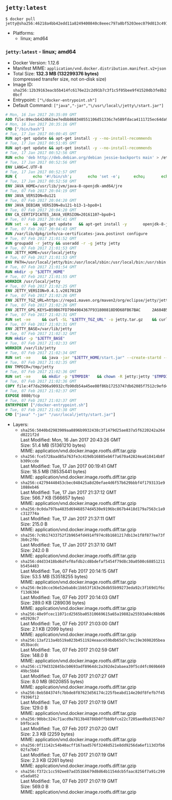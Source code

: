 ## `jetty:latest`

```console
$ docker pull jetty@sha256:46218a4bb42edd11a8249400840c8eeec797a8bf5203eec079d013c491a59fa7
```

-	Platforms:
	-	linux; amd64

### `jetty:latest` - linux; amd64

-	Docker Version: 1.12.6
-	Manifest MIME: `application/vnd.docker.distribution.manifest.v2+json`
-	Total Size: **132.3 MB (132299376 bytes)**  
	(compressed transfer size, not on-disk size)
-	Image ID: `sha256:12b39163eacb5b414fc6176e22c2d91b7c3f1c5f05bee9f41520db3fe8b20bcf`
-	Entrypoint: `["\/docker-entrypoint.sh"]`
-	Default Command: `["java","-jar","\/usr\/local\/jetty\/start.jar"]`

```dockerfile
# Mon, 16 Jan 2017 20:35:09 GMT
ADD file:89ecb642d662ee7edbb868340551106d51336c7e589fdaca4111725ec64da957 in / 
# Mon, 16 Jan 2017 20:35:16 GMT
CMD ["/bin/bash"]
# Tue, 17 Jan 2017 00:00:45 GMT
RUN apt-get update && apt-get install -y --no-install-recommends 		ca-certificates 		curl 		wget 	&& rm -rf /var/lib/apt/lists/*
# Tue, 17 Jan 2017 00:51:05 GMT
RUN apt-get update && apt-get install -y --no-install-recommends 		bzip2 		unzip 		xz-utils 	&& rm -rf /var/lib/apt/lists/*
# Tue, 17 Jan 2017 00:52:56 GMT
RUN echo 'deb http://deb.debian.org/debian jessie-backports main' > /etc/apt/sources.list.d/jessie-backports.list
# Tue, 17 Jan 2017 00:52:56 GMT
ENV LANG=C.UTF-8
# Tue, 17 Jan 2017 00:52:57 GMT
RUN { 		echo '#!/bin/sh'; 		echo 'set -e'; 		echo; 		echo 'dirname "$(dirname "$(readlink -f "$(which javac || which java)")")"'; 	} > /usr/local/bin/docker-java-home 	&& chmod +x /usr/local/bin/docker-java-home
# Tue, 17 Jan 2017 00:52:58 GMT
ENV JAVA_HOME=/usr/lib/jvm/java-8-openjdk-amd64/jre
# Tue, 07 Feb 2017 20:04:19 GMT
ENV JAVA_VERSION=8u121
# Tue, 07 Feb 2017 20:04:20 GMT
ENV JAVA_DEBIAN_VERSION=8u121-b13-1~bpo8+1
# Tue, 07 Feb 2017 20:04:20 GMT
ENV CA_CERTIFICATES_JAVA_VERSION=20161107~bpo8+1
# Tue, 07 Feb 2017 20:04:41 GMT
RUN set -x 	&& apt-get update 	&& apt-get install -y 		openjdk-8-jre-headless="$JAVA_DEBIAN_VERSION" 		ca-certificates-java="$CA_CERTIFICATES_JAVA_VERSION" 	&& rm -rf /var/lib/apt/lists/* 	&& [ "$JAVA_HOME" = "$(docker-java-home)" ]
# Tue, 07 Feb 2017 20:04:43 GMT
RUN /var/lib/dpkg/info/ca-certificates-java.postinst configure
# Tue, 07 Feb 2017 21:01:52 GMT
RUN groupadd -r jetty && useradd -r -g jetty jetty
# Tue, 07 Feb 2017 21:01:53 GMT
ENV JETTY_HOME=/usr/local/jetty
# Tue, 07 Feb 2017 21:01:53 GMT
ENV PATH=/usr/local/jetty/bin:/usr/local/sbin:/usr/local/bin:/usr/sbin:/usr/bin:/sbin:/bin
# Tue, 07 Feb 2017 21:01:54 GMT
RUN mkdir -p "$JETTY_HOME"
# Tue, 07 Feb 2017 21:01:55 GMT
WORKDIR /usr/local/jetty
# Tue, 07 Feb 2017 21:02:25 GMT
ENV JETTY_VERSION=9.4.1.v20170120
# Tue, 07 Feb 2017 21:02:26 GMT
ENV JETTY_TGZ_URL=https://repo1.maven.org/maven2/org/eclipse/jetty/jetty-home/9.4.1.v20170120/jetty-home-9.4.1.v20170120.tar.gz
# Tue, 07 Feb 2017 21:02:26 GMT
ENV JETTY_GPG_KEYS=B59B67FD7904984367F931800818D9D68FB67BAC 	2A684B57436A81FA8706B53C61C3351A438A3B7D
# Tue, 07 Feb 2017 21:02:31 GMT
RUN set -xe 	&& curl -SL "$JETTY_TGZ_URL" -o jetty.tar.gz 	&& curl -SL "$JETTY_TGZ_URL.asc" -o jetty.tar.gz.asc 	&& export GNUPGHOME="$(mktemp -d)" 	&& for key in $JETTY_GPG_KEYS; do 		gpg --keyserver ha.pool.sks-keyservers.net --recv-keys "$key"; done 	&& gpg --batch --verify jetty.tar.gz.asc jetty.tar.gz 	&& rm -r "$GNUPGHOME" 	&& tar -xvf jetty.tar.gz --strip-components=1 	&& sed -i '/jetty-logging/d' etc/jetty.conf 	&& rm jetty.tar.gz*
# Tue, 07 Feb 2017 21:02:31 GMT
ENV JETTY_BASE=/var/lib/jetty
# Tue, 07 Feb 2017 21:02:32 GMT
RUN mkdir -p "$JETTY_BASE"
# Tue, 07 Feb 2017 21:02:33 GMT
WORKDIR /var/lib/jetty
# Tue, 07 Feb 2017 21:02:34 GMT
RUN set -xe 	&& java -jar "$JETTY_HOME/start.jar" --create-startd --add-to-start="server,http,deploy,jsp,jstl,ext,resources,websocket,setuid"
# Tue, 07 Feb 2017 21:02:35 GMT
ENV TMPDIR=/tmp/jetty
# Tue, 07 Feb 2017 21:02:36 GMT
RUN set -xe 	&& mkdir -p "$TMPDIR" 	&& chown -R jetty:jetty "$TMPDIR" "$JETTY_BASE"
# Tue, 07 Feb 2017 21:02:36 GMT
COPY file:4f7da2906a90932cfb90db54a45ee08f86b17253747db62085f7512c9efd46ad in / 
# Tue, 07 Feb 2017 21:02:37 GMT
EXPOSE 8080/tcp
# Tue, 07 Feb 2017 21:02:37 GMT
ENTRYPOINT ["/docker-entrypoint.sh"]
# Tue, 07 Feb 2017 21:02:38 GMT
CMD ["java" "-jar" "/usr/local/jetty/start.jar"]
```

-	Layers:
	-	`sha256:5040bd2983909aa8896b9932438c3f1479d25ae837a5f6220242a264d0221f2d`  
		Last Modified: Mon, 16 Jan 2017 20:43:26 GMT  
		Size: 51.4 MB (51361210 bytes)  
		MIME: application/vnd.docker.image.rootfs.diff.tar.gzip
	-	`sha256:fce5728aad85a763fe3c419db16885eb6f7a670a42824ea618414b8fb309ccde`  
		Last Modified: Tue, 17 Jan 2017 00:19:41 GMT  
		Size: 18.5 MB (18535441 bytes)  
		MIME: application/vnd.docker.image.rootfs.diff.tar.gzip
	-	`sha256:c42794440453cbec048425a8d20efae4d6f57b629bbbf4f1793131e91088eb46`  
		Last Modified: Tue, 17 Jan 2017 21:37:12 GMT  
		Size: 566.7 KB (566657 bytes)  
		MIME: application/vnd.docker.image.rootfs.diff.tar.gzip
	-	`sha256:0c0da797ba4835d69468574d4530e9196bc867b4418d179a7563c1a9c312774a`  
		Last Modified: Tue, 17 Jan 2017 21:37:11 GMT  
		Size: 215.0 B  
		MIME: application/vnd.docker.image.rootfs.diff.tar.gzip
	-	`sha256:7c9b17433752f2b9654fd4914f974c8b1681217db13e1f8f877ee73f3b0c2f0c`  
		Last Modified: Tue, 17 Jan 2017 21:37:10 GMT  
		Size: 242.0 B  
		MIME: application/vnd.docker.image.rootfs.diff.tar.gzip
	-	`sha256:d4d33418bd6dfef0afdb2cd8bdefaf5454f79d8c30a0500c68851211b5454483`  
		Last Modified: Tue, 07 Feb 2017 20:14:15 GMT  
		Size: 53.5 MB (53518255 bytes)  
		MIME: application/vnd.docker.image.rootfs.diff.tar.gzip
	-	`sha256:0e10cce36e52ebab8c1bb53f163e26db55b99273eda92c3f169d1f6cf13d6304`  
		Last Modified: Tue, 07 Feb 2017 20:14:03 GMT  
		Size: 289.0 KB (289036 bytes)  
		MIME: application/vnd.docker.image.rootfs.diff.tar.gzip
	-	`sha256:48e9fcec11071cd2565ba05310669615a65a19882a25593a04c86b06e02928c7`  
		Last Modified: Tue, 07 Feb 2017 21:03:00 GMT  
		Size: 2.1 KB (2099 bytes)  
		MIME: application/vnd.docker.image.rootfs.diff.tar.gzip
	-	`sha256:13af213a4b519a023b4511924eaace59bdb65d7c7ec19e3698205bea453bacdc`  
		Last Modified: Tue, 07 Feb 2017 21:02:59 GMT  
		Size: 148.0 B  
		MIME: application/vnd.docker.image.rootfs.diff.tar.gzip
	-	`sha256:c179d332845bcb0693adf8964dc2a392de2abaea39f5cd4fc069b66949bc5b84`  
		Last Modified: Tue, 07 Feb 2017 21:07:27 GMT  
		Size: 8.0 MB (8020855 bytes)  
		MIME: application/vnd.docker.image.rootfs.diff.tar.gzip
	-	`sha256:8eb584374fc7bbde8f87623d56174c225fbeabd114e20df8fefb7f45f9396f12`  
		Last Modified: Tue, 07 Feb 2017 21:07:19 GMT  
		Size: 129.0 B  
		MIME: application/vnd.docker.image.rootfs.diff.tar.gzip
	-	`sha256:90bbc324c71acd9a7813b48786b0ffbb9bfce22c7205aed0a91574b7b9fbcac6`  
		Last Modified: Tue, 07 Feb 2017 21:07:20 GMT  
		Size: 2.3 KB (2259 bytes)  
		MIME: application/vnd.docker.image.rootfs.diff.tar.gzip
	-	`sha256:0f11142c54b40acff167aad576f3248d521e8dd9256da6ef113d3fb602fa7b67`  
		Last Modified: Tue, 07 Feb 2017 21:07:19 GMT  
		Size: 2.3 KB (2261 bytes)  
		MIME: application/vnd.docker.image.rootfs.diff.tar.gzip
	-	`sha256:f372c1cc592ee87ad351bb679d8d64b1154dcb5faac8256f7a91c299e5ada052`  
		Last Modified: Tue, 07 Feb 2017 21:07:19 GMT  
		Size: 569.0 B  
		MIME: application/vnd.docker.image.rootfs.diff.tar.gzip
